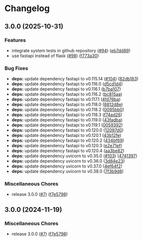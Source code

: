 # Changelog

## 3.0.0 (2025-10-31)


### Features

* integrate system tests in github repository ([#94](https://github.com/SchweizerischeBundesbahnen/polarion-requirements-inspector-service/issues/94)) ([eb7dd89](https://github.com/SchweizerischeBundesbahnen/polarion-requirements-inspector-service/commit/eb7dd892f0f8176e7909a58f6a0345de75553b56))
* use fastapi instead of flask ([#98](https://github.com/SchweizerischeBundesbahnen/polarion-requirements-inspector-service/issues/98)) ([f773a30](https://github.com/SchweizerischeBundesbahnen/polarion-requirements-inspector-service/commit/f773a30662a4d761016c247760f042055defcc24))


### Bug Fixes

* **deps:** update dependency fastapi to v0.115.14 ([#104](https://github.com/SchweizerischeBundesbahnen/polarion-requirements-inspector-service/issues/104)) ([82db183](https://github.com/SchweizerischeBundesbahnen/polarion-requirements-inspector-service/commit/82db18367413278c5bb99d880162fd5fbd3d9460))
* **deps:** update dependency fastapi to v0.116.0 ([d5cd1d4](https://github.com/SchweizerischeBundesbahnen/polarion-requirements-inspector-service/commit/d5cd1d483a206b2ee2b18ad5800fb1c663ca6a91))
* **deps:** update dependency fastapi to v0.116.1 ([b7ba107](https://github.com/SchweizerischeBundesbahnen/polarion-requirements-inspector-service/commit/b7ba10707a8e370056dc2181e5870c733d6ca6aa))
* **deps:** update dependency fastapi to v0.116.2 ([bc815aa](https://github.com/SchweizerischeBundesbahnen/polarion-requirements-inspector-service/commit/bc815aa734ddec604dfcbcfcd2fad3b7b3dafb33))
* **deps:** update dependency fastapi to v0.117.1 ([4fd76ba](https://github.com/SchweizerischeBundesbahnen/polarion-requirements-inspector-service/commit/4fd76ba1e377e4a512b102d270c6c96e0bcd2bab))
* **deps:** update dependency fastapi to v0.118.0 ([8812d8e](https://github.com/SchweizerischeBundesbahnen/polarion-requirements-inspector-service/commit/8812d8ead343d893aefda105a2a6cd09bfd79880))
* **deps:** update dependency fastapi to v0.118.2 ([0095bb0](https://github.com/SchweizerischeBundesbahnen/polarion-requirements-inspector-service/commit/0095bb0db45c61f9b197a198844a68bd10128457))
* **deps:** update dependency fastapi to v0.118.3 ([f74ad26](https://github.com/SchweizerischeBundesbahnen/polarion-requirements-inspector-service/commit/f74ad26c7c11c077bb05007c8f0e282ce991b658))
* **deps:** update dependency fastapi to v0.119.0 ([43fadba](https://github.com/SchweizerischeBundesbahnen/polarion-requirements-inspector-service/commit/43fadba79b4b4a29dbd3ed2d78bb421fe9062ff9))
* **deps:** update dependency fastapi to v0.119.1 ([0059392](https://github.com/SchweizerischeBundesbahnen/polarion-requirements-inspector-service/commit/00593921d1169d645e1d85f17527abaf50223fa3))
* **deps:** update dependency fastapi to v0.120.0 ([12097d0](https://github.com/SchweizerischeBundesbahnen/polarion-requirements-inspector-service/commit/12097d06f4c5bb51b452cde1c88fa6de75465a6e))
* **deps:** update dependency fastapi to v0.120.1 ([43b12fe](https://github.com/SchweizerischeBundesbahnen/polarion-requirements-inspector-service/commit/43b12feaeb190f0ea82c0768444a42302a967046))
* **deps:** update dependency fastapi to v0.120.2 ([434bf69](https://github.com/SchweizerischeBundesbahnen/polarion-requirements-inspector-service/commit/434bf69cf9577dd063309672a1d8d6c30fbf948f))
* **deps:** update dependency fastapi to v0.120.3 ([e2e71ef](https://github.com/SchweizerischeBundesbahnen/polarion-requirements-inspector-service/commit/e2e71efaf2f4da39feb3547b3e54eb2aa3126764))
* **deps:** update dependency fastapi to v0.120.4 ([aa3be82](https://github.com/SchweizerischeBundesbahnen/polarion-requirements-inspector-service/commit/aa3be8203acfcc713252cfbfef2e9313d1766ccb))
* **deps:** update dependency uvicorn to v0.35.0 ([#103](https://github.com/SchweizerischeBundesbahnen/polarion-requirements-inspector-service/issues/103)) ([4741397](https://github.com/SchweizerischeBundesbahnen/polarion-requirements-inspector-service/commit/4741397f0b1c10d27d563036bb2deeb570e9addc))
* **deps:** update dependency uvicorn to v0.36.0 ([3d84e23](https://github.com/SchweizerischeBundesbahnen/polarion-requirements-inspector-service/commit/3d84e23ebd0f8136e9ea050e353ad4b1d451e84b))
* **deps:** update dependency uvicorn to v0.37.0 ([4ef64f2](https://github.com/SchweizerischeBundesbahnen/polarion-requirements-inspector-service/commit/4ef64f2e293df7df25bb150a53bc31297559dd2d))
* **deps:** update dependency uvicorn to v0.38.0 ([7f3b9d8](https://github.com/SchweizerischeBundesbahnen/polarion-requirements-inspector-service/commit/7f3b9d82ea5c10347925bf6075363c31d8214c75))


### Miscellaneous Chores

* release 3.0.0 ([#7](https://github.com/SchweizerischeBundesbahnen/polarion-requirements-inspector-service/issues/7)) ([f7e5798](https://github.com/SchweizerischeBundesbahnen/polarion-requirements-inspector-service/commit/f7e579852ed85f7fe05d33daa231f5bde2ef1022))

## 3.0.0 (2024-11-19)


### Miscellaneous Chores

* release 3.0.0 ([#7](https://github.com/SchweizerischeBundesbahnen/polarion-requirements-inspector-service/issues/7)) ([f7e5798](https://github.com/SchweizerischeBundesbahnen/polarion-requirements-inspector-service/commit/f7e579852ed85f7fe05d33daa231f5bde2ef1022))
